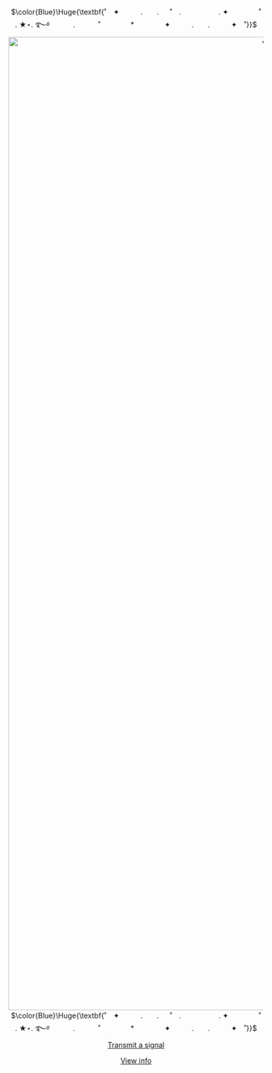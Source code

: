 <p align="center">
$\color{Blue}\Huge{\textbf{˚　✦　　　.　　. 　 ˚　.　　　　　 . ✦　　　 　˚　  　　　 . ★⋆. ࿐࿔ 　　　.   　　˚　　 　　*　　 　　✦　　　.　　.　　　✦　˚}}$
<img width="1080" height="1920" alt="voyager1good" src="https://github.com/user-attachments/assets/5f472c17-e69f-4c02-a3d5-78f63933a988" />
$\color{Blue}\Huge{\textbf{˚　✦　　　.　　. 　 ˚　.　　　　　 . ✦　　　 　˚　  　　　 . ★⋆. ࿐࿔ 　　　.   　　˚　　 　　*　　 　　✦　　　.　　.　　　✦　˚}}$
<a href="https://guckless.atabook.org/">Transmit a signal</a>
<p align="center">
<a href="https://guckles.straw.page/">View info</a>
<p align="center">
